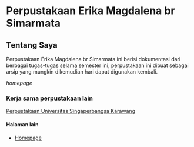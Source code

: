 <html>
<head>
<title>Hompage Perputakaan Erika Magdalena br Simarmata</title>
</head>
<body>
<h1>Perpustakaan Erika Magdalena br Simarmata</h1>
<h2>Tentang Saya</h2>
<p>Perpustakaan Erika Magdalena br Simarmata ini berisi dokumentasi dari berbagai tugas-tugas
selama semester ini, perpustakaan ini dibuat sebagai arsip yang mungkin dikemudian hari
dapat digunakan kembali.</p>
<i>homepage</i>
</body>
</html>
<h3>Kerja sama perpustakaan lain</h3>
<a href="http://perpus.unsika.ac.id/">Perpustakaan Universitas Singaperbangsa Karawang</a>
<h4>Halaman lain</h4>
<ul>
    <li><a href="Table Index.html">Homepage</a></li>
</ul>
